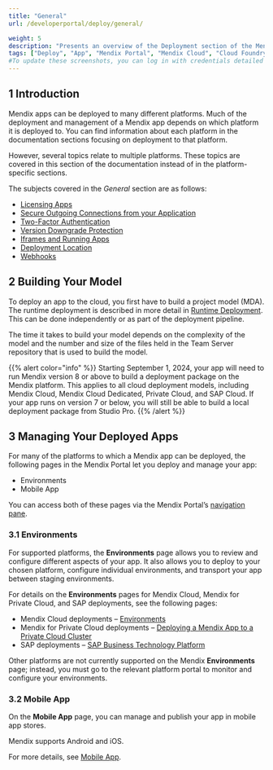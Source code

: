 ```yaml
---
title: "General"
url: /developerportal/deploy/general/

weight: 5
description: "Presents an overview of the Deployment section of the Mendix Portal, focusing on topics that are relevant to more than one platform."
tags: ["Deploy", "App", "Mendix Portal", "Mendix Cloud", "Cloud Foundry", "Azure", "Docker", "SAP", "On-premises", "Kubernetes"]
#To update these screenshots, you can log in with credentials detailed in How to Update Screenshots Using Team Apps.
---
```


## 1 Introduction

Mendix apps can be deployed to many different platforms. Much of the deployment and management of a Mendix app depends on which platform it is deployed to. You can find information about each platform in the documentation sections focusing on deployment to that platform.

However, several topics relate to multiple platforms. These topics are covered in this section of the documentation instead of in the platform-specific sections.

The subjects covered in the *General* section are as follows:

* [Licensing Apps](/developerportal/deploy/licensing-apps-outside-mxcloud/)
* [Secure Outgoing Connections from your Application](/developerportal/deploy/securing-outgoing-connections-from-your-application/)
* [Two-Factor Authentication](/developerportal/deploy/two-factor-authentication/)
* [Version Downgrade Protection](/developerportal/deploy/version-downgrade-prevention/)
* [Iframes and Running Apps](/developerportal/deploy/running-in-iframe/)
* [Deployment Location](/developerportal/deploy/deployment-location/)
* [Webhooks](/developerportal/deploy/webhooks/)

## 2 Building Your Model

To deploy an app to the cloud, you first have to build a project model (MDA). The runtime deployment is described in more detail in [Runtime Deployment](/refguide/runtime-deployment/). This can be done independently or as part of the deployment pipeline.

The time it takes to build your model depends on the complexity of the model and the number and size of the files held in the Team Server repository that is used to build the model.

{{% alert color="info" %}}
Starting September 1, 2024, your app will need to run Mendix version 8 or above to build a deployment package on the Mendix platform. This applies to all cloud deployment models, including Mendix Cloud, Mendix Cloud Dedicated, Private Cloud, and SAP Cloud. If your app runs on version 7 or below, you will still be able to build a local deployment package from Studio Pro.
{{% /alert %}}

## 3 Managing Your Deployed Apps

For many of the platforms to which a Mendix app can be deployed, the following pages in the Mendix Portal let you deploy and manage your app:

* Environments
* Mobile App

You can access both of these pages via the Mendix Portal’s [navigation pane](/developerportal/#navigation-pane).

### 3.1 Environments

For supported platforms, the **Environments** page allows you to review and configure different aspects of your app. It also allows you to deploy to your chosen platform, configure individual environments, and transport your app between staging environments.

For details on the **Environments** pages for Mendix Cloud, Mendix for Private Cloud, and SAP deployments, see the following pages:

* Mendix Cloud deployments – [Environments](/developerportal/deploy/environments/)
* Mendix for Private Cloud deployments – [Deploying a Mendix App to a Private Cloud Cluster](/developerportal/deploy/private-cloud-deploy/#environment-details)
* SAP deployments – [SAP Business Technology Platform](/developerportal/deploy/sap-cloud-platform/#EnvironmentDetails)

Other platforms are not currently supported on the Mendix **Environments** page; instead, you must go to the relevant platform portal to monitor and configure your environments.

### 3.2 Mobile App

On the **Mobile App** page, you can manage and publish your app in mobile app stores.

Mendix supports Android and iOS.

For more details, see [Mobile App](/developerportal/deploy/mobileapp/).
